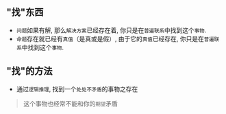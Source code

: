 ## "找"东西

- `问题`如果有解, 那么`解决方案`已经存在着, 你只是在`普遍联系`中找到这个`事物`.
- `命题`存在就已经有`真值`（是真或是假）, 由于它的`真值`已经存在, 你只是在`普遍联系`中找到这个`事物`.

## "找"的方法

- 通过`逻辑推理`, 找到一个`处处不矛盾`的事物之存在

> 这个事物也经常不能和你的`期望`矛盾
